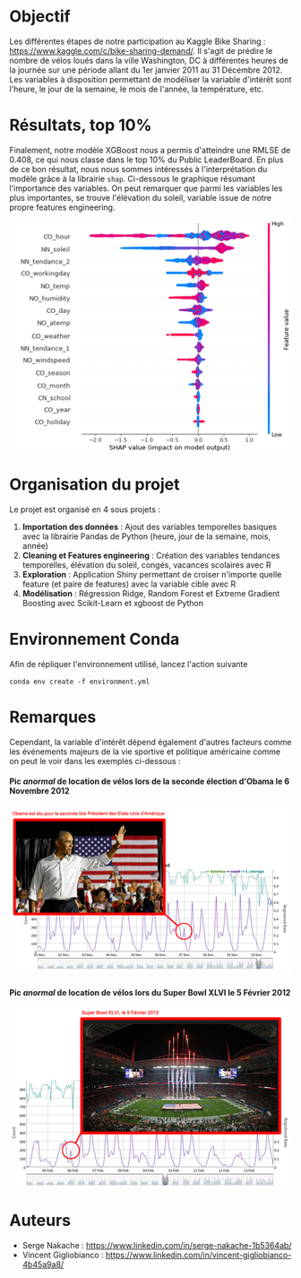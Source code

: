 # Objectif

Les différentes étapes de notre participation au Kaggle Bike Sharing : https://www.kaggle.com/c/bike-sharing-demand/. Il s'agit de prédire le nombre de vélos loués dans la ville Washington, DC à différentes heures de la journée sur une période allant du 1er janvier 2011 au 31 Décembre 2012. Les variables à disposition permettant de modéliser la variable d'intérêt sont l'heure, le jour de la semaine, le mois de l'année, la température, etc.

# Résultats, top 10%
Finalement, notre modèle XGBoost nous a permis d'atteindre une RMLSE de 0.408, ce qui nous classe dans le top 10% du Public LeaderBoard. En plus de ce bon résultat, nous nous sommes intéressés à l'interprétation du modèle grâce à la librairie `shap`. Ci-dessous le graphique résumant l'importance des variables. On peut remarquer que parmi les variables les plus importantes, se trouve l'élévation du soleil, variable issue de notre propre features engineering.

<img src="img/shapeimportance.png" width="516">


# Organisation du projet

Le projet est organisé en 4 sous projets :
 1. **Importation des données** : Ajout des variables temporelles basiques avec la librairie Pandas de Python (heure, jour de la semaine, mois, année)
 2. **Cleaning et Features engineering** : Création des variables tendances temporelles, élévation du soleil, congés, vacances scolaires avec R
 3. **Exploration** :  Application Shiny permettant de croiser n'importe quelle feature (et paire de features) avec la variable cible avec R
 4. **Modélisation** :  Régression Ridge, Random Forest et Extreme Gradient Boosting avec Scikit-Learn et xgboost de Python

# Environnement Conda
Afin de répliquer l'environnement utilisé, lancez l'action suivante 

```
conda env create -f environment.yml
```

# Remarques 

Cependant, la variable d'intérêt dépend également d'autres facteurs comme les événements majeurs de la vie sportive et politique américaine comme on peut le voir dans les exemples ci-dessous :

#### Pic *anormal* de location de vélos lors de la seconde élection d'Obama le 6 Novembre 2012
<img src="img/oba.png" width="500">

#### Pic *anormal* de location de vélos lors du Super Bowl XLVI le 5 Février 2012
<img src="img/sb.png" width="500">



# Auteurs

 * Serge Nakache : https://www.linkedin.com/in/serge-nakache-1b5364ab/
 * Vincent Gigliobianco : https://www.linkedin.com/in/vincent-gigliobianco-4b45a9a8/
 